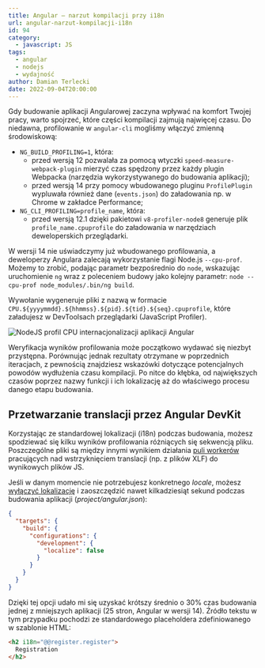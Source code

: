 ```yaml
---
title: Angular – narzut kompilacji przy i18n
url: angular-narzut-kompilacji-i18n
id: 94
category:
  - javascript: JS
tags:
  - angular
  - nodejs
  - wydajność
author: Damian Terlecki
date: 2022-09-04T20:00:00
---
```


Gdy budowanie aplikacji Angularowej zaczyna wpływać na komfort Twojej pracy, warto spojrzeć, które części kompilacji
zajmują najwięcej czasu. Do niedawna, profilowanie w `angular-cli` mogliśmy włączyć zmienną środowiskową: 
- `NG_BUILD_PROFILING=1`, która:
  - przed wersją 12 pozwalała za pomocą wtyczki `speed-measure-webpack-plugin` mierzyć czas spędzony przez każdy plugin Webpacka (narzędzia wykorzystywanego do budowania aplikacji);
  - przed wersją 14 przy pomocy wbudowanego pluginu `ProfilePlugin` wypluwała również dane (`events.json`) do załadowania np. w Chrome w zakładce Performance;
- `NG_CLI_PROFILING=profile_name`, która:
  - przed wersją 12.1 dzięki pakietowi `v8-profiler-node8` generuje plik `profile_name.cpuprofile` do załadowania w narzędziach deweloperskich przeglądarki.

W wersji 14 nie uświadczymy już wbudowanego profilowania, a deweloperzy Angulara zalecają wykorzystanie flagi Node.js `--cpu-prof`. Możemy to zrobić, podając parametr bezpośrednio do
`node`, wskazując uruchomienie `ng` wraz z poleceniem budowy jako kolejny parametr: `node --cpu-prof node_modules/.bin/ng build`.

Wywołanie wygeneruje pliki z nazwą w formacie `CPU.${yyyymmdd}.${hhmmss}.${pid}.${tid}.${seq}.cpuprofile`, które załadujesz w DevToolsach przeglądarki (JavaScript Profiler).

<img src="/img/hq/node-cpuprof-angular-i18n-build.png" alt="NodeJS profil CPU internacjonalizacji aplikacji Angular" title="NodeJS profil CPU internacjonalizacji aplikacji Angular">

Weryfikacja wyników profilowania może początkowo wydawać się niezbyt przystępna. Porównując jednak rezultaty otrzymane w poprzednich iteracjach, z pewnością znajdziesz wskazówki
dotyczące potencjalnych powodów wydłużenia czasu kompilacji. Po nitce do kłębka, od największych czasów poprzez nazwy funkcji i ich lokalizację aż do właściwego procesu danego etapu budowania. 

## Przetwarzanie translacji przez Angular DevKit

Korzystając ze standardowej lokalizacji (i18n) podczas budowania, możesz spodziewać się kilku wyników profilowania różniących się sekwencją pliku.
Poszczególne pliki są między innymi wynikiem działania [puli workerów](https://github.com/angular/angular-cli/blob/14.2.x/packages/angular_devkit/build_angular/src/utils/action-executor.ts) pracujących nad wstrzyknięciem translacji (np. z plików XLF) do wynikowych plików JS.

Jeśli w danym momencie nie potrzebujesz konkretnego *locale*, możesz [wyłączyć lokalizację](https://github.com/angular/angular-cli/blob/14.2.x/packages/angular_devkit/build_angular/src/utils/i18n-options.ts#L175) i zaoszczędzić nawet kilkadziesiąt sekund podczas budowania aplikacji (*project/angular.json*):
```json
{
  "targets": {
    "build": {
      "configurations": {
        "development": {
          "localize": false
        }
      }
    }
  }
}
```
Dzięki tej opcji udało mi się uzyskać krótszy średnio o 30% czas budowania jednej z mniejszych aplikacji (25 stron, Angular w wersji 14). Źródło tekstu w tym przypadku pochodzi ze standardowego placeholdera zdefiniowanego w szablonie HTML:   
```html
<h2 i18n="@@register.register">
  Registration
</h2>
```